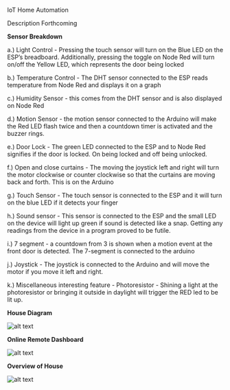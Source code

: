 IoT Home Automation

Description Forthcoming


**Sensor Breakdown**

a.) Light Control - Pressing the touch sensor will turn on the Blue LED on the ESP’s breadboard. Additionally, pressing the toggle on Node Red will turn on/off the Yellow LED, which represents the door being locked

b.) Temperature Control - The DHT sensor connected to the ESP reads temperature from Node Red and displays it on a graph

c.) Humidity Sensor - this comes from the DHT sensor and is also displayed on Node Red

d.) Motion Sensor - the motion sensor connected to the Arduino will make the Red LED flash twice and then a countdown timer is activated and the buzzer rings.

e.) Door Lock - The green LED connected to the ESP and to Node Red signifies if the door is locked. On being locked and off being unlocked.

f.) Open and close curtains - The moving the joystick left and right will turn the motor clockwise or counter clockwise so that the curtains are moving back and forth. This is on the Arduino

g.) Touch Sensor - The touch sensor is connected to the ESP and it will turn on the blue LED if it detects your finger

h.) Sound sensor - This sensor is connected to the ESP and the small LED on the device will light up green if sound is detected like a snap. Getting any readings from the device in a program proved to be futile.

i.) 7 segment - a countdown from 3 is shown when a motion event at the front door is detected. The 7-segment is connected to the arduino

j.) Joystick - The joystick is connected to the Arduino and will move the motor if you move it left and right.

k.) Miscellaneous interesting feature - Photoresistor - Shining a light at the photoresistor or bringing it outside in daylight will trigger the RED led to be lit up.


**House Diagram**


![alt text](https://raw.githubusercontent.com/prestondcarroll/projects/master/school/IoT%20Home%20Automation/House_Diagram.png)



**Online Remote Dashboard**

![alt text](https://raw.githubusercontent.com/prestondcarroll/projects/master/school/IoT%20Home%20Automation/dashboard.png)



**Overview of House**

![alt text](https://raw.githubusercontent.com/prestondcarroll/projects/master/school/IoT%20Home%20Automation/House_Overview.jpg)
